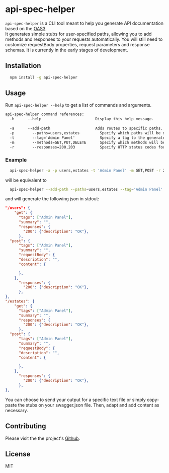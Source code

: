 # api-spec-helper

`api-spec-helper` is a CLI tool meant to help you generate API documentation based on the [OAS3](https://swagger.io/resources/open-api/).  
It generates simple stubs for user-specified paths, allowing you to add methods and responses to your requests automatically. You will still need to customize requestBody properties, request parameters and response schemas.
It is currently in the early stages of development.

## Installation

```bash
  npm install -g api-spec-helper
```

## Usage

Run `api-spec-helper --help` to get a list of commands and arguments.

``` txt
api-spec-helper command references:
  -h      --help                        Display this help message.
  
  -a      --add-path                    Adds routes to specific paths. Expects arguments:
  -p        --paths=users,estates         Specify which paths will be documented.
  -t        --tag='Admin Panel'           Specify a tag to the generated routes.
  -m        --methods=GET,PUT,DELETE      Specify which methods will be generated. Defaults to all 4.
  -r        --responses=200,203           Specify HTTP status codes for responses. Defaults to 200, 204, 401 & 404.
```

### Example

``` bash
  api-spec-helper -a -p users,estates -t 'Admin Panel' -m GET,POST -r 200
```

will be equivalent to

``` bash
  api-spec-helper --add-path --paths=users,estates --tag='Admin Panel' --methods=GET,POST --responses=200
```

and will generate the following json in stdout:

```json
"/users": {
    "get": {
      "tags": ["Admin Panel"],
      "summary": "",
      "responses": {
        "200": {"description": "OK"},
      },
  "post": {
      "tags": ["Admin Panel"],
      "summary": "",
      "requestBody": {
      "description": "",
      "content": {

      },
    },
      "responses": {
        "200": {"description": "OK"},
      },
},
"/estates": {
    "get": {
      "tags": ["Admin Panel"],
      "summary": "",
      "responses": {
        "200": {"description": "OK"},
      },
  "post": {
      "tags": ["Admin Panel"],
      "summary": "",
      "requestBody": {
      "description": "",
      "content": {

      },
    },
      "responses": {
        "200": {"description": "OK"},
      },
},
```

You can choose to send your output for a specific text file or simply copy-paste the stubs on your swagger.json file. Then, adapt and add content as necessary.

## Contributing

Please visit the the project's [Github](https://github.com/sandobits/api-spec-helper).

## License

MIT
